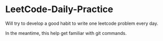 # LeetCode-Daily-Practice

Will try to develop a good habit to write one leetcode problem every day.

In the meantime, this help get familiar with git commands.
